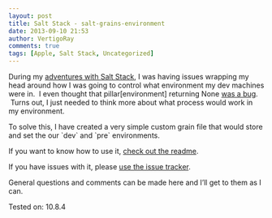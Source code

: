 ```yaml
---
layout: post
title: Salt Stack - salt-grains-environment
date: 2013-09-10 21:53
author: VertigoRay
comments: true
tags: [Apple, Salt Stack, Uncategorized]
---
```

<p>During my <a href="http://go.vertigion.com/AdventuresWithSaltStack">adventures with Salt Stack</a>, I was having issues wrapping my head around how I was going to control what environment my dev machines were in.  I even thought that pillar[environment] returning None <a href="https://github.com/saltstack/salt/issues/7088" target="_blank">was a bug</a>.  Turns out, I just needed to think more about what process would work in my environment.<!-- more --></p>
<p>To solve this, I have created a very simple custom grain file that would store and set the our `dev` and `pre` environments.</p>
<p>If you want to know how to use it, <a href="https://github.com/VertigoRay/salt-grains-environment/blob/master/README.md" target="_blank">check out the readme</a>.</p>
<p>If you have issues with it, please <a href="https://github.com/VertigoRay/salt-grains-environment/issues" target="_blank">use the issue tracker</a>.</p>
<p>General questions and comments can be made here and I&rsquo;ll get to them as I can.</p>
<p>Tested on: 10.8.4</p>
